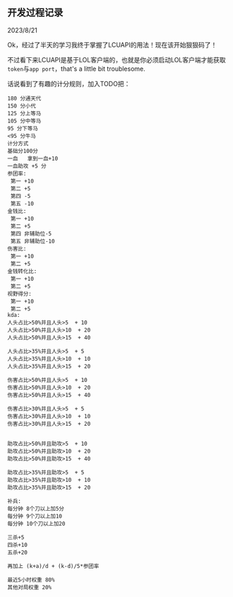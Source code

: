 ## 开发过程记录

2023/8/21

Ok，经过了半天的学习我终于掌握了LCUAPI的用法！现在该开始狠狠码了！

不过看下来LCUAPI是基于LOL客户端的，也就是你必须启动LOL客户端才能获取`token`与`app port`，that's a little bit troublesome.



话说看到了有趣的计分规则，加入TODO把：

```
180 分通天代
150 分小代
125 分上等马
105 分中等马
95 分下等马
<95 分牛马
计分方式
基础分100分
一血   拿到一血+10
一血助攻 +5 分
参团率:
 第一 +10
 第二 +5
 第四 -5
 第五 -10
金钱比:
 第一 +10
 第二 +5
 第四 非辅助位-5
 第五 非辅助位-10
伤害比:
 第一 +10
 第二 +5
金钱转化比:
 第一 +10
 第二 +5
视野得分:
 第一 +10
 第二 +5
kda:
人头占比>50%并且人头>5  + 10
人头占比>50%并且人头>10  + 20
人头占比>50%并且人头>15  + 40

人头占比>35%并且人头>5  + 5
人头占比>35%并且人头>10  + 10
人头占比>35%并且人头>15  + 20

伤害占比>50%并且人头>5  + 10
伤害占比>50%并且人头>10  + 20
伤害占比>50%并且人头>15  + 40

伤害占比>30%并且人头>5  + 5
伤害占比>30%并且人头>10  + 10
伤害占比>30%并且人头>15  + 20


助攻占比>50%并且助攻>5  + 10
助攻占比>50%并且助攻>10  + 20
助攻占比>50%并且助攻>15  + 40

助攻占比>35%并且助攻>5  + 5
助攻占比>35%并且助攻>10  + 10
助攻占比>35%并且助攻>15  + 20

补兵:
每分钟 8个刀以上加5分
每分钟 9个刀以上加10
每分钟 10个刀以上加20

三杀+5
四杀+10
五杀+20

再加上 (k+a)/d + (k-d)/5*参团率

最近5小时权重 80%
其他对局权重 20%
```

